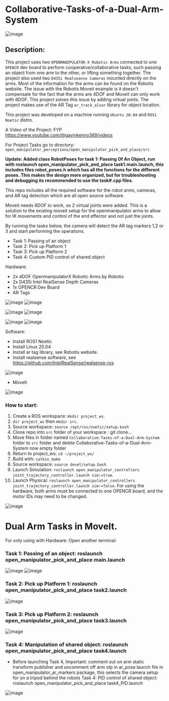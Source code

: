 


# Collaborative-Tasks-of-a-Dual-Arm-System

![image](https://github.com/user-attachments/assets/41da1b03-dea8-4a8d-88dc-6535d0d70ffd)

## Description: 
This project uses two `OPENMANIPULATOR-X Robotic Arms` connected to one `OPENCR` dev board to perform cooperative/collaborative tasks, such passing an object from one arm to the other,
or lifting something together. The project also used two `D435i Realseanse Cameras` mounted directly on the arms. Most of the information for the arms can be found on the Robotis website.
The issue with the Robotis Moveit example is it doesn't compensate for the fact that the arms are 4DOF and Moveit can only work with 6DOF. This project solves this issue by adding virtual joints.
The project makes use of the AR Tag `ar_track_alvar` library for object location.

This project was developed on a machine running `Ubuntu 20.04` and `ROS1 Noetic` distro.

A Video of the Project: FYP https://www.youtube.com/@gavinkenny369/videos

For Project Tasks go to directory: `open_manipulator_perceptions/open_manipulator_pick_and_place/src`

**Update: Added class RobotPoses for task 1: Passing Of An Object, run with roslaunch open_manipulator_pick_and_place task1.main.launch,
this includes files robot_poses.h which has all the functions for the different poses.
This makes the design more organized, but for troubleshooting and debugging its recommended to use the task#.cpp files.**


This repo includes all the required software for the robot arms, cameras, and AR tag detection which are all open source software.

Moveit needs 6DOF to work, so 2 virtual joints were added. 
This is a solution to the existing moveit setup for the openmanipulator 
arms to allow for IK movements and control of the end effector and not just the joints.

By running the tasks below, the camera will detect the AR tag markers 1,2 or 3 and start performing the operations.
- Task 1: Passing of an object
- Task 2: Pick up Platform 1
- Task 3: Pick up Platform 2
- Task 4: Custom PID control of shared object

Hardware:
- 2x 4DOF OpenmanipulatorX Robotic Arms by Robotis
- 2x D435i Intel RealSense Depth Cameras
- 1x OPENCR Dev Board
- AR Tags




![image](https://github.com/user-attachments/assets/2ae44f37-f5f1-4ce8-a8e8-e822f5877429)
![image](https://github.com/user-attachments/assets/3ec9e5e6-36ee-4b0e-ba46-477125611656)


![image](https://github.com/user-attachments/assets/9bb4574b-55c6-4fec-8d01-7638aa418193)
![image](https://github.com/user-attachments/assets/88248111-5042-46fb-a5d0-0240c39dfafa)


![image](https://github.com/user-attachments/assets/ef20e3ba-181a-4b75-be30-f5dba8a70092)
![image](https://github.com/user-attachments/assets/4062eefb-2f29-4b98-aaa1-50f128a2e4c5)


Software:
- Install ROS1 Noetic
- Install Linux 20.04
- Install ar tag library, see Robotis website.
- Install realsense software, see https://github.com/IntelRealSense/realsense-ros
  
![image](https://github.com/user-attachments/assets/419bcf2c-86fa-4579-8556-5bb3b565bf9b)

- MoveIt
  


![image](https://github.com/user-attachments/assets/bf5ced25-75cd-4f7e-bf5e-8c754dbaf8c8)

### How to start:

1. Create a ROS workspace: `mkdir project_ws`.
2. `dir project_ws` then `mkdir src`.
3. Source workspace: `source /opt/ros/noetic/setup.bash`
4. Clone repo into `src` folder of your workspace : git clone...
5. Move files in folder named `Collaborative-Tasks-of-a-Dual-Arm-System` folder to `src` folder and delete Collaborative-Tasks-of-a-Dual-Arm-System now empty folder
6. Return to project_ws: `cd ~/project_ws/`
7. Build with: `catkin_make`
8. Source workspace: `source devel/setup.bash`
9. Launch Simulation: `roslaunch open_manipulator_controllers joint_trajectory_controller.launch sim:=true`.
10. Launch Physical: `roslaunch open_manipulator_controllers joint_trajectory_controller.launch sim:=false`.
For using the hardware, both arms must be connected to one OPENCR board, and the motor IDs may need to be changed.


![image](https://github.com/user-attachments/assets/6daf9373-3b00-4b50-93c3-1d6c6d57e604)

# Dual Arm Tasks in MoveIt.
For only using with Hardware:
Open another terminal:

### Task 1: Passing of an object: roslaunch open_manipulator_pick_and_place main.launch

![image](https://github.com/gavnk/Collaborative-Tasks-of-a-Dual-Arm-System/assets/50642905/bcb84544-4ecf-4d5d-9e43-0100308c13bf)
![image](https://github.com/gavnk/Collaborative-Tasks-of-a-Dual-Arm-System/assets/50642905/2d4fb88e-eea5-4db6-9fb7-8665143b945f)

### Task 2: Pick up Platform 1: roslaunch open_manipulator_pick_and_place task2.launch

![image](https://github.com/gavnk/Collaborative-Tasks-of-a-Dual-Arm-System/assets/50642905/6748565a-2223-40a8-bcc3-ae9d9ecfc52b)

### Task 3: Pick up Platform 2: roslaunch open_manipulator_pick_and_place task3.launch

![image](https://github.com/gavnk/Collaborative-Tasks-of-a-Dual-Arm-System/assets/50642905/cbc746ed-c5ad-4d77-bbe0-d47299beb024)

### Task 4: Manipulation of shared object: roslaunch open_manipulator_pick_and_place task4.launch
* Before launching Task 4, Important: comment out on arm static transform publisher and uncomment off arm stp in ar_pose.launch file in open_manipulator_ar_markers package, this selects the camera setup for on a tripod behind the robots
Task 4: PID control of shared object: roslaunch open_manipulator_pick_and_place task4_PID.launch

![image](https://github.com/gavnk/Collaborative-Tasks-of-a-Dual-Arm-System/assets/50642905/2da7e90a-fea0-4217-975d-53ffeb9f9855)
